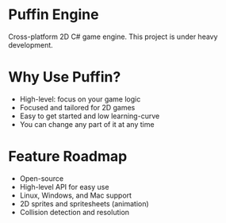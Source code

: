 # Puffin Engine

Cross-platform 2D C# game engine. This project is under heavy development.

# Why Use Puffin?

- High-level: focus on your game logic
- Focused and tailored for 2D games
- Easy to get started and low learning-curve
- You can change any part of it at any time

# Feature Roadmap

- Open-source
- High-level API for easy use
- Linux, Windows, and Mac support
- 2D sprites and spritesheets (animation)
- Collision detection and resolution
